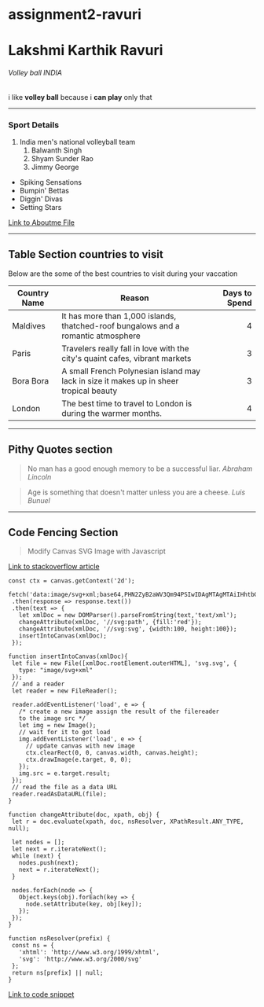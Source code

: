 # assignment2-ravuri
# Lakshmi Karthik Ravuri 
###### Volley ball INDIA

i like **volley ball** because i **can play** only that

---

### Sport Details
1. India men's national volleyball team
   1. Balwanth Singh
   2. Shyam Sunder Rao
   3. Jimmy George
* Spiking Sensations
* Bumpin' Bettas
* Diggin' Divas
* Setting Stars 

[Link to Aboutme File](https://github.com/ravuril/assignment2-ravuri/blob/main/AboutMe.md)

---

## Table Section countries to visit

Below are the some of the best countries to visit during your vaccation

| Country Name | Reason |  Days to Spend |
|--------------|--------|---------------:|
| Maldives | It has more than 1,000 islands, thatched-roof bungalows and a romantic atmosphere | 4 |
| Paris |  Travelers really fall in love with the city's quaint cafes, vibrant markets | 3 |
| Bora Bora | A small French Polynesian island may lack in size it makes up in sheer tropical beauty| 3 |
| London | The best time to travel to London is during the warmer months. | 4 |

---

##  Pithy Quotes section
>No man has a good enough memory to be a successful liar. *Abraham Lincoln*

>Age is something that doesn't matter unless you are a cheese. *Luis Bunuel*

---

## Code Fencing Section
 >Modify Canvas SVG Image with Javascript

 [Link to stackoverflow article](https://stackoverflow.com/questions75274984modify-canvas-svg-image-with-javascript)

 ``` const canvas = document.getElementById('canvas');
 const ctx = canvas.getContext('2d');

 fetch('data:image/svg+xml;base64,PHN2ZyB2aWV3Qm94PSIwIDAgMTAgMTAiIHhtbG5zPSJodHRwOi8vd3d3LnczLm9yZy8yMDAwL3N2ZyI+CiAgPHBhdGggZD0iTSA1IDAgTCAwIDUgTCA1IDEwIEwgMTAgNSBaIiAvPgo8L3N2Zz4=')
  .then(response => response.text())
  .then(text => {
    let xmlDoc = new DOMParser().parseFromString(text,'text/xml');
    changeAttribute(xmlDoc, '//svg:path', {fill:'red'});
    changeAttribute(xmlDoc, '//svg:svg', {width:100, height:100});
    insertIntoCanvas(xmlDoc);
  });

 function insertIntoCanvas(xmlDoc){
  let file = new File([xmlDoc.rootElement.outerHTML], 'svg.svg', {
    type: "image/svg+xml"
  });
  // and a reader
  let reader = new FileReader();
  
  reader.addEventListener('load', e => {
    /* create a new image assign the result of the filereader
    to the image src */
    let img = new Image();
    // wait for it to got load
    img.addEventListener('load', e => {
      // update canvas with new image
      ctx.clearRect(0, 0, canvas.width, canvas.height);
      ctx.drawImage(e.target, 0, 0);
    });
    img.src = e.target.result;
  });
  // read the file as a data URL
  reader.readAsDataURL(file);
 }

 function changeAttribute(doc, xpath, obj) {
  let r = doc.evaluate(xpath, doc, nsResolver, XPathResult.ANY_TYPE, null);

  let nodes = [];
  let next = r.iterateNext();
  while (next) {
    nodes.push(next);
    next = r.iterateNext();
  }

  nodes.forEach(node => {
    Object.keys(obj).forEach(key => {
      node.setAttribute(key, obj[key]);
    });
  });
 }

 function nsResolver(prefix) {
  const ns = {
    'xhtml': 'http://www.w3.org/1999/xhtml',
    'svg': 'http://www.w3.org/2000/svg'
  };
  return ns[prefix] || null;
 } 
 ```

[Link to code snippet](https://stackoverflow.com/questions75274984modify-canvas-svg-image-with-javascript)